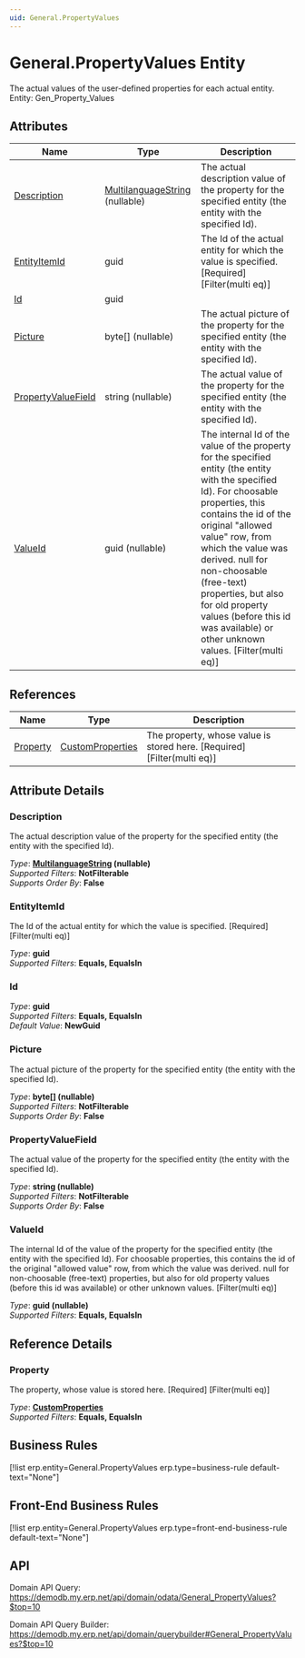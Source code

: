 ```yaml
---
uid: General.PropertyValues
---
```

# General.PropertyValues Entity

The actual values of the user-defined properties for each actual entity. Entity: Gen_Property_Values

## Attributes

| Name | Type | Description |
| ---- | ---- | --- |
| [Description](General.PropertyValues.md#description) | [MultilanguageString](../data-types.md#multilanguagestring) (nullable) | The actual description value of the property for the specified entity (the entity with the specified Id). 
| [EntityItemId](General.PropertyValues.md#entityitemid) | guid | The Id of the actual entity for which the value is specified. [Required] [Filter(multi eq)] 
| [Id](General.PropertyValues.md#id) | guid |  
| [Picture](General.PropertyValues.md#picture) | byte[] (nullable) | The actual picture of the property for the specified entity (the entity with the specified Id). 
| [PropertyValueField](General.PropertyValues.md#propertyvaluefield) | string (nullable) | The actual value of the property for the specified entity (the entity with the specified Id). 
| [ValueId](General.PropertyValues.md#valueid) | guid (nullable) | The internal Id of the value of the property for the specified entity (the entity with the specified Id). For choosable properties, this contains the id of the original "allowed value" row, from which the value was derived. null for non-choosable (free-text) properties, but also for old property values (before this id was available) or other unknown values. [Filter(multi eq)] 

## References

| Name | Type | Description |
| ---- | ---- | --- |
| [Property](General.PropertyValues.md#property) | [CustomProperties](General.CustomProperties.md) | The property, whose value is stored here. [Required] [Filter(multi eq)] |


## Attribute Details

### Description

The actual description value of the property for the specified entity (the entity with the specified Id).

_Type_: **[MultilanguageString](../data-types.md#multilanguagestring) (nullable)**  
_Supported Filters_: **NotFilterable**  
_Supports Order By_: **False**  

### EntityItemId

The Id of the actual entity for which the value is specified. [Required] [Filter(multi eq)]

_Type_: **guid**  
_Supported Filters_: **Equals, EqualsIn**  

### Id

_Type_: **guid**  
_Supported Filters_: **Equals, EqualsIn**  
_Default Value_: **NewGuid**  

### Picture

The actual picture of the property for the specified entity (the entity with the specified Id).

_Type_: **byte[] (nullable)**  
_Supported Filters_: **NotFilterable**  
_Supports Order By_: **False**  

### PropertyValueField

The actual value of the property for the specified entity (the entity with the specified Id).

_Type_: **string (nullable)**  
_Supported Filters_: **NotFilterable**  
_Supports Order By_: **False**  

### ValueId

The internal Id of the value of the property for the specified entity (the entity with the specified Id). For choosable properties, this contains the id of the original "allowed value" row, from which the value was derived. null for non-choosable (free-text) properties, but also for old property values (before this id was available) or other unknown values. [Filter(multi eq)]

_Type_: **guid (nullable)**  
_Supported Filters_: **Equals, EqualsIn**  


## Reference Details

### Property

The property, whose value is stored here. [Required] [Filter(multi eq)]

_Type_: **[CustomProperties](General.CustomProperties.md)**  
_Supported Filters_: **Equals, EqualsIn**  



## Business Rules

[!list erp.entity=General.PropertyValues erp.type=business-rule default-text="None"]

## Front-End Business Rules

[!list erp.entity=General.PropertyValues erp.type=front-end-business-rule default-text="None"]

## API

Domain API Query:
<https://demodb.my.erp.net/api/domain/odata/General_PropertyValues?$top=10>

Domain API Query Builder:
<https://demodb.my.erp.net/api/domain/querybuilder#General_PropertyValues?$top=10>


